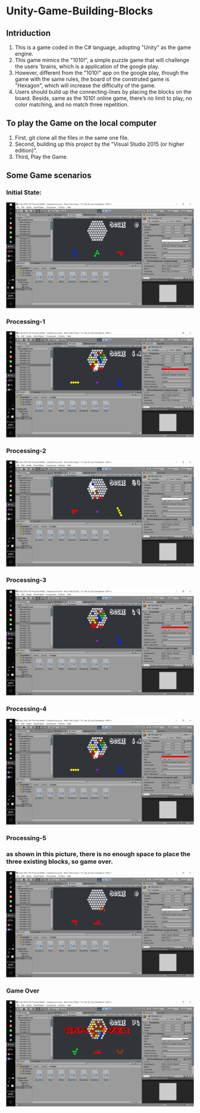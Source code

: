 # Unity-Game-Building-Blocks

## Intriduction
1. This is a game coded in the C# language, adopting "Unity" as the game engine.
1. This game mimics the "1010!", a simple puzzle game that will challenge the users 'brains, which is a application of the google play.
1. However, different from the "1010!" app on the google play, though the game with the same rules, the board of the construted game is "Hexagon", which will increase the difficulty of the game.
1. Users should build up the connecting-lines by placing the blocks on the board. Besids, same as the 1010! online game, there’s no limit to play, no color matching, and no match three repetition.

## To play the Game on the local computer
1. First, git clone all the files in the same one file.
1. Second, building up this project by the "Visual Studio 2015 (or higher edition)".
1. Third, Play the Game.


## Some Game scenarios

### Initial State:
![image](https://github.com/Yi-Huaaa/Unity-Game-Building-Blocks/blob/master/Game%20scenarios/Game%20scenarios_0.png)
### Processing-1
![image](https://github.com/Yi-Huaaa/Unity-Game-Building-Blocks/blob/master/Game%20scenarios/Game%20scenarios_4.png)
### Processing-2
![image](https://github.com/Yi-Huaaa/Unity-Game-Building-Blocks/blob/master/Game%20scenarios/Game%20scenarios_1.png)
### Processing-3
![image](https://github.com/Yi-Huaaa/Unity-Game-Building-Blocks/blob/master/Game%20scenarios/Game%20scenarios_3.png)
### Processing-4
![image](https://github.com/Yi-Huaaa/Unity-Game-Building-Blocks/blob/master/Game%20scenarios/Game%20scenarios_2.png)
### Processing-5
### as shown in this picture, there is no enough space to place the three existing blocks, so game over.
![image](https://github.com/Yi-Huaaa/Unity-Game-Building-Blocks/blob/master/Game%20scenarios/Game%20scenarios_5.png)


### Game Over
![image](https://github.com/Yi-Huaaa/Unity-Game-Building-Blocks/blob/master/Game%20scenarios/Game%20scenarios_gameover.png)
